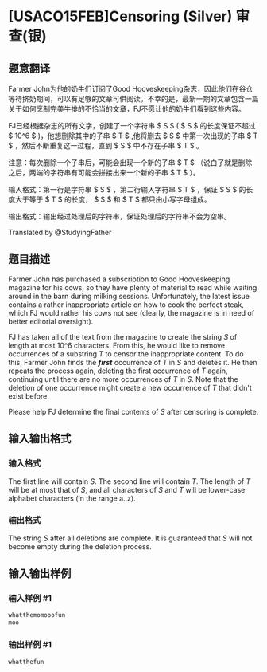 # [USACO15FEB]Censoring (Silver) 审查(银)

## 题意翻译

Farmer John为他的奶牛们订阅了Good Hooveskeeping杂志，因此他们在谷仓等待挤奶期间，可以有足够的文章可供阅读。不幸的是，最新一期的文章包含一篇关于如何烹制完美牛排的不恰当的文章，FJ不愿让他的奶牛们看到这些内容。

FJ已经根据杂志的所有文字，创建了一个字符串 $ S $ ( $ S $ 的长度保证不超过 $ 10^6 $ )，他想删除其中的子串 $ T $ ,他将删去 $ S $ 中第一次出现的子串 $ T $ ，然后不断重复这一过程，直到 $ S $ 中不存在子串 $ T $ 。

注意：每次删除一个子串后，可能会出现一个新的子串 $ T $ （说白了就是删除之后，两端的字符串有可能会拼接出来一个新的子串 $ T $ ）。

输入格式：第一行是字符串 $ S $ ，第二行输入字符串 $ T $ ，保证 $ S $ 的长度大于等于 $ T $ 的长度， $ S $ 和 $ T $ 都只由小写字母组成。

输出格式：输出经过处理后的字符串，保证处理后的字符串不会为空串。

Translated by @StudyingFather 

## 题目描述

Farmer John has purchased a subscription to Good Hooveskeeping magazine for his cows, so they have plenty of material to read while waiting around in the barn during milking sessions. Unfortunately, the latest issue contains a rather inappropriate article on how to cook the perfect steak, which FJ would rather his cows not see (clearly, the magazine is in need of better editorial oversight).

FJ has taken all of the text from the magazine to create the string $S$ of length at most 10^6 characters. From this, he would like to remove occurrences of a substring $T$ to censor the inappropriate content. To do this, Farmer John finds the **_first_** occurrence of $T$ in $S$ and deletes it. He then repeats the process again, deleting the first occurrence of $T$ again, continuing until there are no more occurrences of $T$ in $S$. Note that the deletion of one occurrence might create a new occurrence of $T$ that didn't exist before.

Please help FJ determine the final contents of $S$ after censoring is complete.

## 输入输出格式

### 输入格式

The first line will contain $S$. The second line will contain $T$. The length of $T$ will be at most that of $S$, and all characters of $S$ and $T$ will be lower-case alphabet characters (in the range a..z). 

### 输出格式

The string $S$ after all deletions are complete. It is guaranteed that $S$ will not become empty during the deletion process. 

## 输入输出样例

### 输入样例 #1

```cpp
whatthemomooofun
moo
```


### 输出样例 #1

```cpp
whatthefun
```


